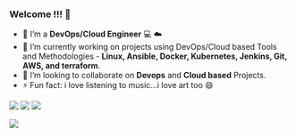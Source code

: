 ### Welcome !!! 👋


- 🔭 I’m a __DevOps/Cloud Engineer__ :computer: :cloud: 
- 🌱 I’m currently working on projects using DevOps/Cloud based Tools and Methodologies - __Linux, Ansible, Docker, Kubernetes, Jenkins, Git, AWS, and terraform__.
- 👯 I’m looking to collaborate on __Devops__ and __Cloud based__ Projects.
- ⚡ Fun fact: i love listening to music...i love art too :smile:

[![](https://img.shields.io/badge/twitter-%230077B5.svg?style=for-the-badge&logo=twitter)](https://www.twitter.com/Narbydxelos)
[![](https://img.shields.io/badge/linkedin-%230077B5.svg?style=for-the-badge&logo=linkedin)](https://www.linkedin.com/in/solomon-onwuasoanya-55b41180/)
[![](https://img.shields.io/badge/medium-%230077B5.svg?style=for-the-badge&logo=medium)](https://medium.com/@onwuasoanyasc_22360)

![](https://github.com/dybran/Project-19/blob/main/images/11111.PNG)



<!--
**dybran/dybran** is a ✨ _special_ ✨ repository because its `README.md` (this file) appears on your GitHub profile.

Here are some ideas to get you started:

- 🔭 I’m currently working on DevOps :computer: :cloud: 
- 🌱 I’m currently learning DevOps Tools
- 👯 I’m looking to collaborate on Devops and Cloud Computing
- 📫 How to reach me: https://twitter.com/Narbydxelos
- 😄 Pronouns: 
- ⚡ Fun fact: i love listening to music...alot :smile:
-->
